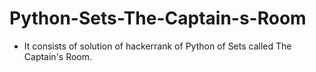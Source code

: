 # Python-Sets-The-Captain-s-Room
- It consists of solution of hackerrank of Python of Sets called The Captain's Room.
